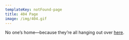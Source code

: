 ```yaml
---
templateKey: notFound-page
title: 404 Page
image: /img/404.gif
---
```


No one’s home—because they’re all hanging out over [here](/).
